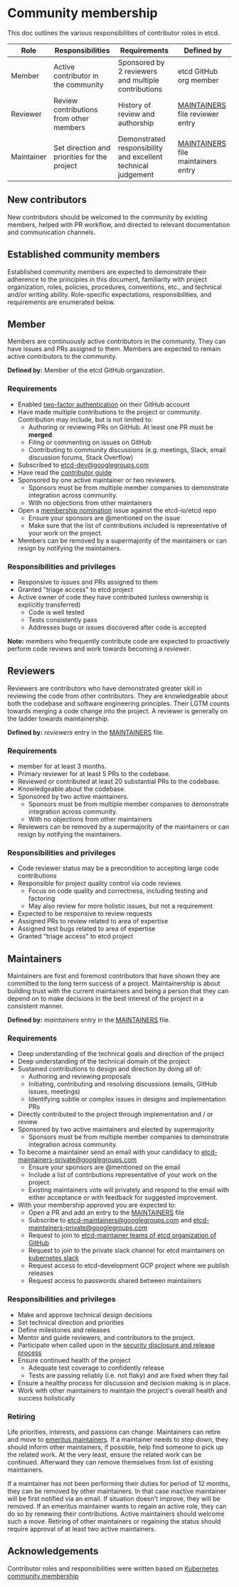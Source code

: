 # Community membership

This doc outlines the various responsibilities of contributor roles in etcd. 

| Role       | Responsibilities                             | Requirements                                                  | Defined by                           |
|------------|----------------------------------------------|---------------------------------------------------------------|--------------------------------------|
| Member     | Active contributor in the community          | Sponsored by 2 reviewers and multiple contributions           | etcd GitHub org member               |
| Reviewer   | Review contributions from other members      | History of review and authorship                              | [MAINTAINERS] file reviewer entry    |
| Maintainer | Set direction and priorities for the project | Demonstrated responsibility and excellent technical judgement | [MAINTAINERS] file maintainers entry |

## New contributors

New contributors should be welcomed to the community by existing members,
helped with PR workflow, and directed to relevant documentation and
communication channels.

## Established community members

Established community members are expected to demonstrate their adherence to the
principles in this document, familiarity with project organization, roles,
policies, procedures, conventions, etc., and technical and/or writing ability.
Role-specific expectations, responsibilities, and requirements are enumerated
below.

## Member

Members are continuously active contributors in the community.  They can have
issues and PRs assigned to them. Members are expected to remain active 
contributors to the community.

**Defined by:** Member of the etcd GitHub organization.

### Requirements

- Enabled [two-factor authentication] on their GitHub account
- Have made multiple contributions to the project or community.  Contribution may include, but is not limited to:
    - Authoring or reviewing PRs on GitHub. At least one PR must be **merged**.
    - Filing or commenting on issues on GitHub
    - Contributing to community discussions (e.g. meetings, Slack, email discussion
      forums, Stack Overflow)
- Subscribed to etcd-dev@googlegroups.com
- Have read the [contributor guide]
- Sponsored by one active maintainer or two reviewers.
    - Sponsors must be from multiple member companies to demonstrate integration across community.
    - With no objections from other maintainers
- Open a [membership nomination] issue against the etcd-io/etcd repo
    - Ensure your sponsors are @mentioned on the issue
    - Make sure that the list of contributions included is representative of your work on the project.
- Members can be removed by a supermajority of the maintainers or can resign by notifying
  the maintainers.

### Responsibilities and privileges

- Responsive to issues and PRs assigned to them
- Granted "triage access" to etcd project
- Active owner of code they have contributed (unless ownership is explicitly transferred)
    - Code is well tested
    - Tests consistently pass
    - Addresses bugs or issues discovered after code is accepted

**Note:** members who frequently contribute code are expected to proactively
perform code reviews and work towards becoming a *reviewer*.

## Reviewers

Reviewers are contributors who have demonstrated greater skill in
reviewing the code from other contributors. They are knowledgeable about both 
the codebase and software engineering principles. Their LGTM counts towards
merging a code change into the project. A reviewer is generally on the ladder towards
maintainership. 

**Defined by:** *reviewers* entry in the [MAINTAINERS] file.

### Requirements

- member for at least 3 months.
- Primary reviewer for at least 5 PRs to the codebase.
- Reviewed or contributed at least 20 substantial PRs to the codebase.
- Knowledgeable about the codebase.
- Sponsored by two active maintainers.
    - Sponsors must be from multiple member companies to demonstrate integration across community.
    - With no objections from other maintainers
- Reviewers can be removed by a supermajority of the maintainers or can resign by notifying
  the maintainers.

### Responsibilities and privileges

- Code reviewer status may be a precondition to accepting large code contributions
- Responsible for project quality control via code reviews
    - Focus on code quality and correctness, including testing and factoring
    - May also review for more holistic issues, but not a requirement
- Expected to be responsive to review requests
- Assigned PRs to review related to area of expertise
- Assigned test bugs related to area of expertise
- Granted "triage access" to etcd project

## Maintainers

Maintainers are first and foremost contributors that have shown they
are committed to the long term success of a project. Maintainership is about building
trust with the current maintainers and being a person that they can
depend on to make decisions in the best interest of the project in a consistent manner.

**Defined by:** *maintainers* entry in the [MAINTAINERS] file.

### Requirements

- Deep understanding of the technical goals and direction of the project
- Deep understanding of the technical domain of the project
- Sustained contributions to design and direction by doing all of:
    - Authoring and reviewing proposals
    - Initiating, contributing and resolving discussions (emails, GitHub issues, meetings)
    - Identifying subtle or complex issues in designs and implementation PRs
- Directly contributed to the project through implementation and / or review
- Sponsored by two active maintainers and elected by supermajority
    - Sponsors must be from multiple member companies to demonstrate integration across community.
- To become a maintainer send an email with your candidacy to etcd-maintainers-private@googlegroups.com
    - Ensure your sponsors are @mentioned on the email
    - Include a list of contributions representative of your work on the project.
    - Existing maintainers vote will privately and respond to the email with either acceptance or with feedback for suggested improvement.
- With your membership approved you are expected to:
  - Open a PR and add an entry to the [MAINTAINERS] file
  - Subscribe to etcd-maintainers@googlegroups.com and etcd-maintainers-private@googlegroups.com
  - Request to join to [etcd-maintainer teams of etcd organization of GitHub](https://github.com/orgs/etcd-io/teams/maintainers-etcd)
  - Request to join to the private slack channel for etcd maintainers on [kubernetes slack](http://slack.kubernetes.io/)
  - Request access to etcd-development GCP project where we publish releases
  - Request access to passwords shared between maintainers

### Responsibilities and privileges

- Make and approve technical design decisions
- Set technical direction and priorities
- Define milestones and releases
- Mentor and guide reviewers, and contributors to the project.
- Participate when called upon in the [security disclosure and release process]
- Ensure continued health of the project
    - Adequate test coverage to confidently release
    - Tests are passing reliably (i.e. not flaky) and are fixed when they fail
- Ensure a healthy process for discussion and decision making is in place.
- Work with other maintainers to maintain the project's overall health and success holistically

### Retiring

Life priorities, interests, and passions can change. Maintainers can retire and
move to [emeritus maintainers]. If a maintainer needs to step down, they should
inform other maintainers, if possible, help find someone to pick up the related
work. At the very least, ensure the related work can be continued. Afterward
they can remove themselves from list of existing maintainers.

If a maintainer has not been performing their duties for period of 12 months,
they can be removed by other maintainers. In that case inactive maintainer will
be first notified via an email. If situation doesn't improve, they will be
removed. If an emeritus maintainer wants to regain an active role, they can do
so by renewing their contributions. Active maintainers should welcome such a move.
Retiring of other maintainers or regaining the status should require approval
of at least two active maintainers.

## Acknowledgements

Contributor roles and responsibilities were written based on [Kubernetes community membership]

[MAINTAINERS]: /MAINTAINERS
[contributor guide]: /CONTRIBUTING.md
[membership nomination]:https://github.com/etcd-io/etcd/issues/new?assignees=&labels=area%2Fcommunity&template=membership-request.yml 
[Kubernetes community membership]: https://github.com/kubernetes/community/blob/master/community-membership.md
[emeritus maintainers]: /README.md#etcd-emeritus-maintainers
[security disclosure and release process]: /security/README.md
[two-factor authentication]: https://docs.github.com/en/authentication/securing-your-account-with-two-factor-authentication-2fa/about-two-factor-authentication
